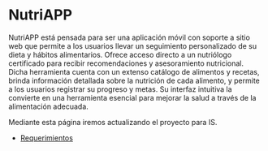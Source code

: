 # NutriAPP
NutriAPP está pensada para ser una aplicación móvil con soporte a sitio web que permite a los usuarios llevar un seguimiento personalizado de su dieta y hábitos alimentarios. Ofrece acceso directo a un nutriólogo certificado para recibir recomendaciones y asesoramiento nutricional. 
Dicha herramienta cuenta con un extenso catálogo de alimentos y recetas, brinda información detallada sobre la nutrición de cada alimento, y permite a los usuarios registrar su progreso y metas. Su interfaz intuitiva la convierte en una herramienta esencial para mejorar la salud a través de la alimentación adecuada.

Mediante esta página iremos actualizando el proyecto para IS.

- [Requerimientos](/Requerimientos.txt)

